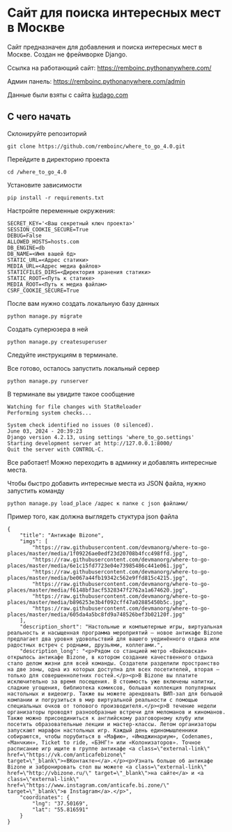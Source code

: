 # Сайт для поиска интересных мест в Москве
Сайт предназначен для добавления и поиска интересных мест в Москве. 
Создан не фреймворке Django.

Ссылка на работающий сайт: https://remboinc.pythonanywhere.com/

Админ панель: https://remboinc.pythonanywhere.com/admin

Данные были взяты с сайта [kudago.com](https://kudago.com/)

## С чего начать
Склонируйте репозиторий

```
git clone https://github.com/remboinc/where_to_go_4.0.git
```
Перейдите в директорию проекта

```commandline
cd /where_to_go_4.0
```
Установите зависимости
```commandline
pip install -r requirements.txt
```
Настройте переменные окружения:
```
SECRET_KEY='<Ваш секретный ключ проекта>'
SESSION_COOKIE_SECURE=True
DEBUG=False
ALLOWED_HOSTS=hosts.com
DB_ENGINE=db
DB_NAME=<Имя вашей бд>
STATIC_URL=<Адрес статики>
MEDIA_URL=<Адрес медиа файлов>
STATICFILES_DIRS=<Директория хранения статики>
STATIC_ROOT=<Путь к статике>
MEDIA_ROOT=<Путь к медиа файлам>
CSRF_COOKIE_SECURE=True
```
После вам нужно создать локальную базу данных
```commandline
python manage.py migrate
```
Создать суперюзера в ней 
```commandline
python manage.py createsuperuser
```
Следуйте инструкциям в терминале.

Все готово, осталось запустить локальный сервер
```commandline
python manage.py runserver
```
В терминале вы увидите такое сообщение
```commandline
Watching for file changes with StatReloader
Performing system checks...

System check identified no issues (0 silenced).
June 03, 2024 - 20:39:23
Django version 4.2.13, using settings 'where_to_go.settings'
Starting development server at http://127.0.0.1:8000/
Quit the server with CONTROL-C.

``` 
Все работает! Можно переходить в админку и добавлять интересные места.

Чтобы быстро добавить интересные места из JSON файла, нужно запустить команду 
```commandline
python manage.py load_place /адрес к папке с json файлами/
```
Пример того, как должна выглядеть стуктура json файла
```commandline
{
    "title": "Антикафе Bizone",
    "imgs": [
        "https://raw.githubusercontent.com/devmanorg/where-to-go-places/master/media/1f09226ae0edf23d20708b4fcc498ffd.jpg",
        "https://raw.githubusercontent.com/devmanorg/where-to-go-places/master/media/6e1c15fd7723e04e73985486c441e061.jpg",
        "https://raw.githubusercontent.com/devmanorg/where-to-go-places/master/media/be067a44fb19342c562e9ffd815c4215.jpg",
        "https://raw.githubusercontent.com/devmanorg/where-to-go-places/master/media/f6148bf3acf5328347f2762a1a674620.jpg",
        "https://raw.githubusercontent.com/devmanorg/where-to-go-places/master/media/b896253e3b4f092cff47a02885450b5c.jpg",
        "https://raw.githubusercontent.com/devmanorg/where-to-go-places/master/media/605da4a5bc8fd9a748526bef3b02120f.jpg"
    ],
    "description_short": "Настольные и компьютерные игры, виртуальная реальность и насыщенная программа мероприятий — новое антикафе Bizone предлагает два уровня удовольствий для вашего уединённого отдыха или радостных встреч с родными, друзьями, коллегами.",
    "description_long": "<p>Рядом со станцией метро «Войковская» открылось антикафе Bizone, в котором создание качественного отдыха стало делом жизни для всей команды. Создатели разделили пространство на две зоны, одна из которых доступна для всех посетителей, вторая — только для совершеннолетних гостей.</p><p>В Bizone вы платите исключительно за время посещения. В стоимость уже включены напитки, сладкие угощения, библиотека комиксов, большая коллекция популярных настольных и видеоигр. Также вы можете арендовать ВИП-зал для большой компании и погрузиться в мир виртуальной реальности с помощью специальных очков от топового производителя.</p><p>В течение недели организаторы проводят разнообразные встречи для меломанов и киноманов. Также можно присоединиться к английскому разговорному клубу или посетить образовательные лекции и мастер-классы. Летом организаторы запускают марафон настольных игр. Каждый день единомышленники собираются, чтобы порубиться в «Мафию», «Имаджинариум», Codenames, «Манчкин», Ticket to ride, «БЭНГ!» или «Колонизаторов». Точное расписание игр ищите в группе антикафе <a class=\"external-link\" href=\"https://vk.com/anticafebizone\" target=\"_blank\">«ВКонтакте»</a>.</p><p>Узнать больше об антикафе Bizone и забронировать стол вы можете <a class=\"external-link\" href=\"http://vbizone.ru/\" target=\"_blank\">на сайте</a> и <a class=\"external-link\" href=\"https://www.instagram.com/anticafe.bi.zone/\" target=\"_blank\">в Instagram</a>.</p>",
    "coordinates": {
        "lng": "37.50169",
        "lat": "55.816591"
    }
}
```

